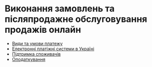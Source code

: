 # Виконання замовлень та післяпродажне обслуговування продажів онлайн

   * [Види та умови платежу](vydy_ta_umovy_platezu.md)
   * [Електронні платіжні системи в Україні](elektronnu_platyzhny_systemy_v_ukraine.md)
   * [Підтримка споживачів](pydtrymka_spozhyvachyv.md)
   * [Оподаткування](opodatkuvanya.md)